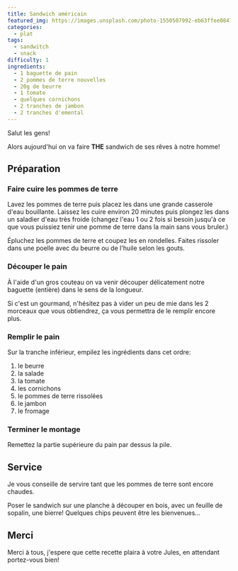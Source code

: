 ```yaml
---
title: Sandwich américain
featured_img: https://images.unsplash.com/photo-1550507992-eb63ffee0847?ixlib=rb-1.2.1&ixid=eyJhcHBfaWQiOjEyMDd9&auto=format&fit=crop&w=1350&q=80
categories:
  - plat
tags:
  - sandwitch
  - snack
difficulty: 1
ingredients:
  - 1 baguette de pain
  - 2 pommes de terre nouvelles
  - 20g de beurre
  - 1 tomate
  - quelques cornichons
  - 2 tranches de jambon
  - 2 tranches d'emental
---
```


Salut les gens!

Alors aujourd'hui on va faire **THE** sandwich de ses rêves à notre homme!

## Préparation

### Faire cuire les pommes de terre

Lavez les pommes de terre puis placez les dans une grande casserole d'eau bouillante. Laissez les cuire environ 20 minutes puis plongez les dans un saladier d'eau très froide (changez l'eau 1 ou 2 fois si besoin jusqu'à ce que vous puissiez tenir une pomme de terre dans la main sans vous bruler.)

Épluchez les pommes de terre et coupez les en rondelles. Faites rissoler dans une poelle avec du beurre ou de l'huile selon les gouts.

### Découper le pain

À l'aide d'un gros couteau on va venir découper délicatement notre baguette (entière) dans le sens de la longueur.

Si c'est un gourmand, n'hésitez pas à vider un peu de mie dans les 2 morceaux que vous obtiendrez, ça vous permettra de le remplir encore plus.

### Remplir le pain

Sur la tranche inférieur, empilez les ingrédients dans cet ordre:

1. le beurre
2. la salade
3. la tomate
4. les cornichons
5. le pommes de terre rissolées
6. le jambon
7. le fromage

### Terminer le montage

Remettez la partie supérieure du pain par dessus la pile.

## Service

Je vous conseille de servire tant que les pommes de terre sont encore chaudes.

Poser le sandwich sur une planche à découper en bois, avec un feuille de sopalin, une bierre! Quelques chips peuvent être les bienvenues...

## Merci

Merci à tous, j'espere que cette recette plaira à votre Jules, en attendant portez-vous bien!
